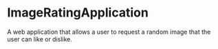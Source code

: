 # ImageRatingApplication

A web application that allows a user to request a random image that the user can like or dislike.

